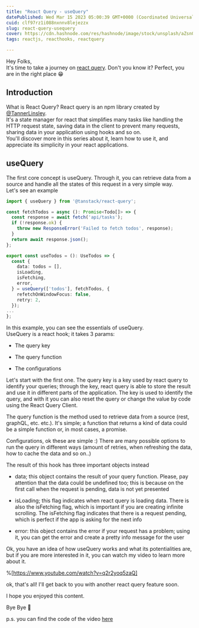 ```yaml
---
title: "React Query - useQuery"
datePublished: Wed Mar 15 2023 05:00:39 GMT+0000 (Coordinated Universal Time)
cuid: clf97rz1i088nxnnv8lejezzx
slug: react-query-usequery
cover: https://cdn.hashnode.com/res/hashnode/image/stock/unsplash/aZsn0bJYqBU/upload/52ec4822b648fb481862c9cdb77091a2.jpeg
tags: reactjs, reacthooks, reactquery

---
```


Hey Folks,  
It's time to take a journey on [react query](https://tanstack.com/query/latest). Don't you know it? Perfect, you are in the right place 😁

## Introduction

What is React Query? React query is an npm library created by [@TannerLinsley](https://twitter.com/tannerlinsley).  
It's a state manager for react that simplifies many tasks like handling the HTTP request state, saving data in the client to prevent many requests, sharing data in your application using hooks and so on.  
You'll discover more in this series about it, learn how to use it, and appreciate its simplicity in your react applications.

## useQuery

The first core concept is useQuery. Through it, you can retrieve data from a source and handle all the states of this request in a very simple way.  
Let's see an example

```typescript
import { useQuery } from '@tanstack/react-query';

const fetchTodos = async (): Promise<Todo[]> => {
  const response = await fetch('api/tasks');
  if (!response.ok) {
    throw new ResponseError('Failed to fetch todos', response);
  }
  return await response.json();
};

export const useTodos = (): UseTodos => {
  const {
    data: todos = [],
    isLoading,
    isFetching,
    error,
  } = useQuery(['todos'], fetchTodos, {
    refetchOnWindowFocus: false,
    retry: 2,
  });
...
};
```

In this example, you can see the essentials of useQuery.  
UseQuery is a react hook; it takes 3 params:

* The query key
    
* The query function
    
* The configurations
    

Let's start with the first one. The query key is a key used by react query to identify your queries; through the key, react query is able to store the result and use it in different parts of the application. The key is used to identify the query, and with it you can also reset the query or change the value by code using the React Query Client.

The query function is the method used to retrieve data from a source (rest, graphQL, etc. etc.). It's simple; a function that returns a kind of data could be a simple function or, in most cases, a promise.

Configurations, ok these are simple :) There are many possible options to run the query in different ways (amount of retries, when refreshing the data, how to cache the data and so on..)

The result of this hook has three important objects instead

* data; this object contains the result of your query function. Please, pay attention that the data could be undefined too; this is because on the first call when the request is pending, data is not yet presented
    
* isLoading; this flag indicates when react query is loading data. There is also the isFetching flag, which is important if you are creating infinite scrolling. The isFetching flag indicates that there is a request pending, which is perfect if the app is asking for the next info
    
* error: this object contains the error if your request has a problem; using it, you can get the error and create a pretty info message for the user
    

Ok, you have an idea of how useQuery works and what its potentialities are, but if you are more interested in it, you can watch my video to learn more about it.

%[https://www.youtube.com/watch?v=q2r2yoq5zaQ] 

ok, that's all! I'll get back to you with another react query feature soon.

I hope you enjoyed this content.

Bye Bye 👋

p.s. you can find the code of the video [here](https://github.com/Puppo/learning-react-query/tree/01-queries)